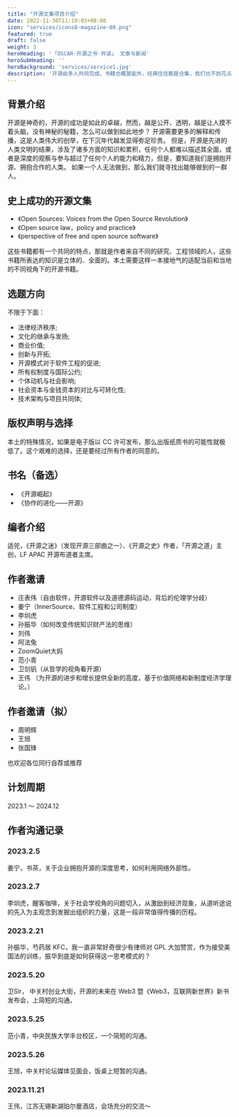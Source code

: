 ```yaml
---
title: "开源文集项目介绍"
date: 2022-11-30T11:19:03+08:00
icon: "services/icons8-magazine-80.png"
featured: true
draft: false
weight: 3
heroHeading: '「OSCAR·开源之书·共读」 文章与新闻'
heroSubHeading: ''
heroBackground: 'services/service1.jpg'
description: '开源由多人共同完成，书籍也概莫能外，经典往往都是合集，我们也不妨花点时间来尝试一番。'
---
```

## 背景介绍

开源是神奇的，开源的成功是如此的卓越，然而，越是公开、透明，越是让人摸不着头脑，没有神秘的秘籍，怎么可以做到如此地步？
开源需要更多的解释和传播，这是人类伟大的创举，在下沉年代越发显得弥足珍贵。
但是，开源是先进的人类文明的结果，涉及了诸多方面的知识和累积，任何个人都难以描述其全面，或者是深度的观察与参与超过了任何个人的能力和精力，但是，要知道我们是拥抱开源、拥抱合作的人类。
如果一个人无法做到，那么我们就寻找出能够做到的一群人。


## 史上成功的开源文集

* 《Open Sources: Voices from the Open Source Revolution》
* 《Open source law，policy and practice》
* 《perspective of free and open source software》

这些书籍都有一个共同的特点，那就是作者来自不同的研究、工程领域的人，这些书籍所表达的知识是立体的、全面的。本土需要这样一本接地气的适配当前和当地的不同视角下的开源书籍。


## 选题方向

不限于下面：

* 法律经济秩序;
* 文化的继承与发扬;
* 商业价值;
* 创新与开拓;
* 开源模式对于软件工程的促进;
* 所有权制度与国际公约;
* 个体动机与社会影响;
* 社会资本与金钱资本的对比与可转化性;
* 技术架构与项目共同体;


## 版权声明与选择

本土的特殊情况，如果是电子版以 CC 许可发布，那么出版纸质书的可能性就极低了。这个艰难的选择，还是要经过所有作者的同意的。


## 书名（备选）

* 《开源崛起》
* 《协作的进化——开源》


## 编者介绍

适兕，《开源之迷》（发现开源三部曲之一）、《开源之史》作者，「开源之道」主创，LF APAC 开源布道者主席。


## 作者邀请

* 庄表伟（自由软件，开源软件以及道德源码运动，背后的伦理学分歧）
* 姜宁（InnerSource、软件工程和公司制度）
* 李圳虎
* 孙振华（如何改变传统知识财产法的思维）
* 刘伟
* 阿法兔
* ZoomQuiet大妈
* 范小青
* 卫剑钒（从哲学的视角看开源）
* 王伟 （为开源的进步和增长提供全新的高度，基于价值网络和新制度经济学理论。）


## 作者邀请（拟）

* 周明辉
* 王旭
* 张国锋

也欢迎各位同行自荐或推荐


## 计划周期
2023.1 ～ 2024.12 


## 作者沟通记录

### 2023.2.5

姜宁，书茶，关于企业拥抱开源的深度思考，如何利用网络外部性。

### 2023.2.7

李圳虎，醒客咖啡，关于社会学视角的问题切入，从激励到经济现象，从道听途说的先入为主观念到发掘出组织的力量，这是一段非常值得传播的历程。

### 2023.2.21

孙振华，芍药居 KFC，我一直非常好奇很少有律师对 GPL 大加赞赏，作为接受美国法的训练，振华到底是如何获得这一思考模式的？

### 2023.5.20 

卫Sir， 中关村创业大街，开源的未来在 Web3 暨《Web3，互联网新世界》新书发布会，上简短的沟通。

### 2023.5.25

范小青，中央民族大学丰台校区，一个简短的沟通。

### 2023.5.26

王旭，中关村论坛媒体见面会，饭桌上短暂的沟通。

### 2023.11.21 

王伟，江苏无锡新湖珀尔曼酒店，会场充分的交流～ 
